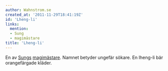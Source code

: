 ```yaml
---
author: Wahnstrom.se
created_at: '2011-11-29T18:41:19Z'
id: 'Lheng-li'
links:
  mention:
  - Sung
  - magimästare
title: 'Lheng-li'
---
```


En av [Sungs][] [magimästare]. Namnet betyder ungefär sökare. En lheng-li bär orangefärgade kläder.

  [Sungs]: Sung
  [magimästare]: magimästare